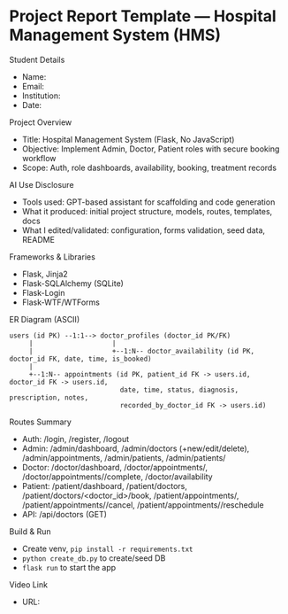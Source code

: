 # Project Report Template — Hospital Management System (HMS)

Student Details
- Name:
- Email:
- Institution:
- Date:

Project Overview
- Title: Hospital Management System (Flask, No JavaScript)
- Objective: Implement Admin, Doctor, Patient roles with secure booking workflow
- Scope: Auth, role dashboards, availability, booking, treatment records

AI Use Disclosure
- Tools used: GPT-based assistant for scaffolding and code generation
- What it produced: initial project structure, models, routes, templates, docs
- What I edited/validated: configuration, forms validation, seed data, README

Frameworks & Libraries
- Flask, Jinja2
- Flask-SQLAlchemy (SQLite)
- Flask-Login
- Flask-WTF/WTForms

ER Diagram (ASCII)
```
users (id PK) --1:1--> doctor_profiles (doctor_id PK/FK)
     |                    |
     |                    +--1:N-- doctor_availability (id PK, doctor_id FK, date, time, is_booked)
     |
     +--1:N-- appointments (id PK, patient_id FK -> users.id, doctor_id FK -> users.id,
                            date, time, status, diagnosis, prescription, notes,
                            recorded_by_doctor_id FK -> users.id)
```

Routes Summary
- Auth: /login, /register, /logout
- Admin: /admin/dashboard, /admin/doctors (+new/edit/delete), /admin/appointments, /admin/patients, /admin/patients/<id>
- Doctor: /doctor/dashboard, /doctor/appointments/<id>, /doctor/appointments/<id>/complete, /doctor/availability
- Patient: /patient/dashboard, /patient/doctors, /patient/doctors/<doctor_id>/book, /patient/appointments/<id>, /patient/appointments/<id>/cancel, /patient/appointments/<id>/reschedule
- API: /api/doctors (GET)

Build & Run
- Create venv, `pip install -r requirements.txt`
- `python create_db.py` to create/seed DB
- `flask run` to start the app

Video Link
- URL:
